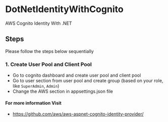 # DotNetIdentityWithCognito
AWS Cognito Identity With .NET

## Steps
Please follow the steps below sequentially

### 1. Create User Pool and Client Pool
- Go to cognito dashboard and create user pool and client pool
- Go to user section from user pool and create group (based on your role, like `SuperAdmin`, `Admin`)
- Change the AWS section in appsettings.json file

#### For more information Visit
- https://github.com/aws/aws-aspnet-cognito-identity-provider/
